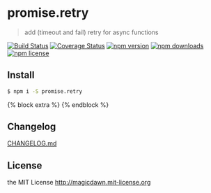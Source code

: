 <!-- AUTO_GENERATED_UNTOUCHED_FLAG -->

# promise.retry

> add (timeout and fail) retry for async functions

[![Build Status](https://img.shields.io/travis/magicdawn/promise.retry.svg?style=flat-square)](https://travis-ci.org/magicdawn/promise.retry)
[![Coverage Status](https://img.shields.io/codecov/c/github/magicdawn/promise.retry.svg?style=flat-square)](https://codecov.io/gh/magicdawn/promise.retry)
[![npm version](https://img.shields.io/npm/v/promise.retry.svg?style=flat-square)](https://www.npmjs.com/package/promise.retry)
[![npm downloads](https://img.shields.io/npm/dm/promise.retry.svg?style=flat-square)](https://www.npmjs.com/package/promise.retry)
[![npm license](https://img.shields.io/npm/l/promise.retry.svg?style=flat-square)](http://magicdawn.mit-license.org)

## Install

```sh
$ npm i -S promise.retry
```


{% block extra %}
{% endblock %}


## Changelog

[CHANGELOG.md](CHANGELOG.md)

## License

the MIT License http://magicdawn.mit-license.org
